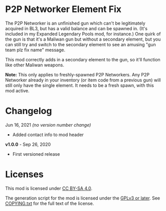 P2P Networker Element Fix
=========================

The P2P Networker is an unfinished gun which can't be legitimately acquired
in BL3, but has a valid balance and can be spawned in.  (It's included in
my Expanded Legendary Pools mod, for instance.)  One quirk of the gun is that
it's a Maliwan gun but without a secondary element, but you can still try and
switch to the secondary element to see an amusing "gun team plz fix name"
message.

This mod correctly adds in a secondary element to the gun, so it'll function
like other Maliwan weapons.

**Note:** This only applies to freshly-spawned P2P Networkers.  Any P2P Networker
already in your inventory (or item code from a previous gun) will still only
have the single element.  It needs to be a fresh spawn, with this mod active.

Changelog
=========

Jun 16, 2021 *(no version number change)*
 * Added contact info to mod header

**v1.0.0** - Sep 26, 2020
 * First versioned release
 
Licenses
========

This mod is licensed under [CC BY-SA 4.0](https://creativecommons.org/licenses/by-sa/4.0/).

The generation script for the mod is licensed under the
[GPLv3 or later](https://www.gnu.org/licenses/quick-guide-gplv3.html).
See [COPYING.txt](../../COPYING.txt) for the full text of the license.

